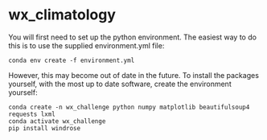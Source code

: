 # wx_climatology

You will first need to set up the python environment. The easiest way to do this is to use the supplied environment.yml file:
```
conda env create -f environment.yml
```
However, this may become out of date in the future. To install the packages yourself, with the most up to date software, create the environment yourself:
```
conda create -n wx_challenge python numpy matplotlib beautifulsoup4 requests lxml
conda activate wx_challenge
pip install windrose
```
